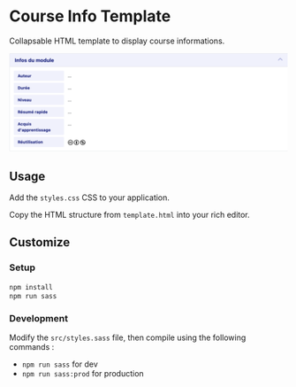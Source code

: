 # Course Info Template

Collapsable HTML template to display course informations.

![screenshot](./screenshot.png)

## Usage

Add the `styles.css` CSS to your application.

Copy the HTML structure from `template.html` into your rich editor.

## Customize

### Setup

```
npm install
npm run sass
```

### Development

Modify the `src/styles.sass` file, then compile using the following commands :
- `npm run sass` for dev
- `npm run sass:prod` for production
